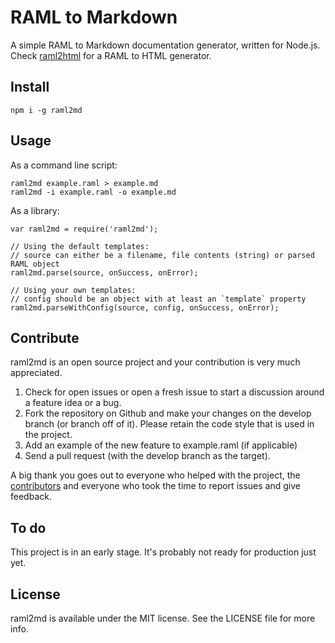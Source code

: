 # RAML to Markdown

A simple RAML to Markdown documentation generator, written for Node.js. 
Check [raml2html](https://github.com/kevinrenskers/raml2html) for a RAML to HTML generator.


## Install
```
npm i -g raml2md
```


## Usage
As a command line script:

```
raml2md example.raml > example.md
raml2md -i example.raml -o example.md
```

As a library:

```
var raml2md = require('raml2md');

// Using the default templates:
// source can either be a filename, file contents (string) or parsed RAML object
raml2md.parse(source, onSuccess, onError);

// Using your own templates:
// config should be an object with at least an `template` property
raml2md.parseWithConfig(source, config, onSuccess, onError);
```


## Contribute
raml2md is an open source project and your contribution is very much appreciated.

1. Check for open issues or open a fresh issue to start a discussion around a feature idea or a bug.
2. Fork the repository on Github and make your changes on the develop branch (or branch off of it).
   Please retain the code style that is used in the project.
3. Add an example of the new feature to example.raml (if applicable)
4. Send a pull request (with the develop branch as the target).

A big thank you goes out to everyone who helped with the project, the [contributors](https://github.com/kevinrenskers/raml2md/graphs/contributors)
and everyone who took the time to report issues and give feedback.


## To do
This project is in an early stage. It's probably not ready for production just yet.


## License
raml2md is available under the MIT license. See the LICENSE file for more info.
